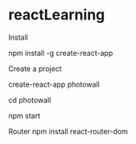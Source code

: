# reactLearning

Install

npm install -g create-react-app

Create a project

create-react-app photowall

cd photowall

npm start

Router
npm install react-router-dom
